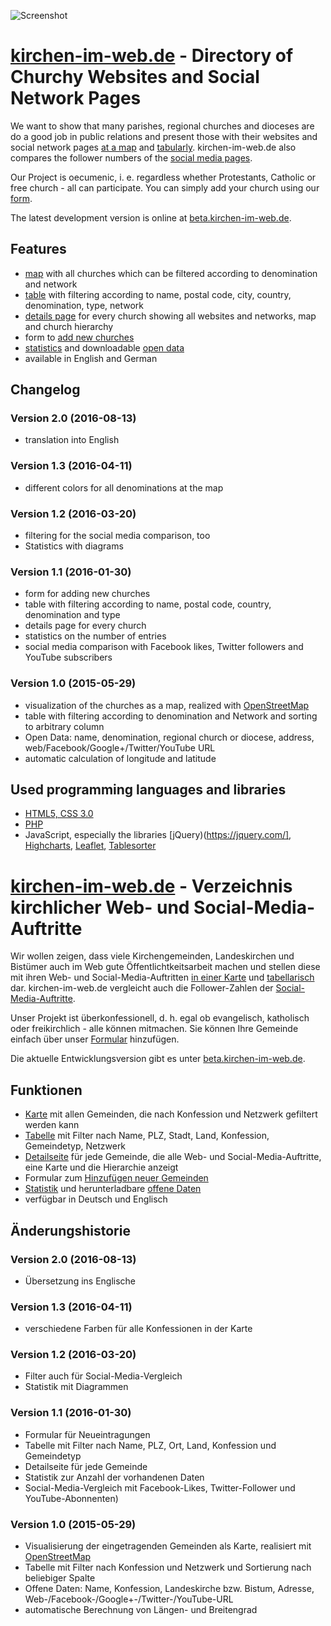 ﻿![Screenshot](http://kirchen-im-web.de/images/screenshot.png)

# [kirchen-im-web.de](http://kirchen-im-web.de/en/index.php) - Directory of Churchy Websites and Social Network Pages 

We want to show that many parishes, regional churches and dioceses are do a good job in public relations and present those with their websites and social network pages [at a map](http://kirchen-im-web.de/en/map.php) and [tabularly](http://kirchen-im-web.de/en/table.php). kirchen-im-web.de also compares the follower numbers of the [social media pages](http://kirchen-im-web.de/en/table.php?compare=true). 

Our Project is oecumenic, i. e. regardless whether Protestants, Catholic or free church - all can participate. You can simply add your church using our [form](http://kirchen-im-web.de/en/add.php).

The latest development version is online at [beta.kirchen-im-web.de](http://beta.kirchen-im-web.de/en/index.php).

## Features
* [map](http://kirchen-im-web.de/en/map.php) with all churches which can be filtered according to denomination and network
* [table](http://kirchen-im-web.de/en/table.php) with filtering according to name, postal code, city, country, denomination, type, network
* [details page](http://kirchen-im-web.de/en/details.php?id=1) for every church showing all websites and networks, map and church hierarchy
* form to [add new churches](http://kirchen-im-web.de/en/add.php)
* [statistics](http://kirchen-im-web.de/en/statistics.php) and downloadable [open data](http://kirchen-im-web.de/en/data.php)
* available in English and German

## Changelog

### Version 2.0 (2016-08-13)
* translation into English

### Version 1.3 (2016-04-11)
* different colors for all denominations at the map

### Version 1.2 (2016-03-20)
* filtering for the social media comparison, too
* Statistics with diagrams

### Version 1.1 (2016-01-30)
* form for adding new churches
* table with filtering according to name, postal code, country, denomination and type
* details page for every church
* statistics on the number of entries
* social media comparison with Facebook likes, Twitter followers and YouTube subscribers

### Version 1.0 (2015-05-29)
* visualization of the churches as a map, realized with [OpenStreetMap](https://www.openstreetmap.org/)
* table with filtering according to denomination and Network and sorting to arbitrary column
* Open Data: name, denomination, regional church or diocese, address, web/Facebook/Google+/Twitter/YouTube URL
* automatic calculation of longitude and latitude

## Used programming languages and libraries
* [HTML5, CSS 3.0](https://www.w3.org/standards/webdesign/htmlcss)
* [PHP](https://secure.php.net/)
* JavaScript, especially the libraries [jQuery)(https://jquery.com/], [Highcharts](http://www.highcharts.com/), [Leaflet](http://leafletjs.com/), [Tablesorter](http://tablesorter.com/)


# [kirchen-im-web.de](http://kirchen-im-web.de/de/index.php) - Verzeichnis kirchlicher Web- und Social-Media-Auftritte

Wir wollen zeigen, dass viele Kirchengemeinden, Landeskirchen und Bistümer auch im Web gute Öffentlichtkeitsarbeit machen und stellen diese mit ihren Web- und Social-Media-Auftritten [in einer Karte](http://kirchen-im-web.de/de/map.php) und [tabellarisch](http://kirchen-im-web.de/de/table.php) dar. kirchen-im-web.de vergleicht auch die Follower-Zahlen der [Social-Media-Auftritte](http://kirchen-im-web.de/de/table.php?compare=true).

Unser Projekt ist überkonfessionell, d. h. egal ob evangelisch, katholisch oder freikirchlich - alle können mitmachen. Sie können Ihre Gemeinde einfach über unser [Formular](http://kirchen-im-web.de/de/add.php) hinzufügen.

Die aktuelle Entwicklungsversion gibt es unter [beta.kirchen-im-web.de](http://beta.kirchen-im-web.de/de/index.php).

## Funktionen
* [Karte](http://kirchen-im-web.de/de/map.php) mit allen Gemeinden, die nach Konfession und Netzwerk gefiltert werden kann
* [Tabelle](http://kirchen-im-web.de/de/table.php) mit Filter nach Name, PLZ, Stadt, Land, Konfession, Gemeindetyp, Netzwerk
* [Detailseite](http://kirchen-im-web.de/de/details.php?id=1) für jede Gemeinde, die alle Web- und Social-Media-Auftritte, eine Karte und die Hierarchie anzeigt
* Formular zum [Hinzufügen neuer Gemeinden](http://kirchen-im-web.de/de/add.php)
* [Statistik](http://kirchen-im-web.de/de/statistics.php) und herunterladbare [offene Daten](http://kirchen-im-web.de/de/data.php)
* verfügbar in Deutsch und Englisch


##  Änderungshistorie

### Version 2.0 (2016-08-13)
* Übersetzung ins Englische

### Version 1.3 (2016-04-11)
* verschiedene Farben für alle Konfessionen in der Karte

### Version 1.2 (2016-03-20)
* Filter auch für Social-Media-Vergleich
* Statistik mit Diagrammen

### Version 1.1 (2016-01-30)
* Formular für Neueintragungen
* Tabelle mit Filter nach Name, PLZ, Ort, Land, Konfession und Gemeindetyp
* Detailseite für jede Gemeinde
* Statistik zur Anzahl der vorhandenen Daten
* Social-Media-Vergleich mit Facebook-Likes, Twitter-Follower und YouTube-Abonnenten)

### Version 1.0 (2015-05-29)
* Visualisierung der eingetragenden Gemeinden als Karte, realisiert mit [OpenStreetMap](https://www.openstreetmap.org/)
* Tabelle mit Filter nach Konfession und Netzwerk und Sortierung nach beliebiger Spalte
* Offene Daten: Name, Konfession, Landeskirche bzw. Bistum, Adresse, Web-/Facebook-/Google+-/Twitter-/YouTube-URL
* automatische Berechnung von Längen- und Breitengrad
